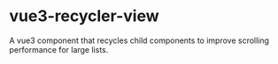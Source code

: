 # vue3-recycler-view
A vue3 component that recycles child components to improve scrolling performance for large lists.
